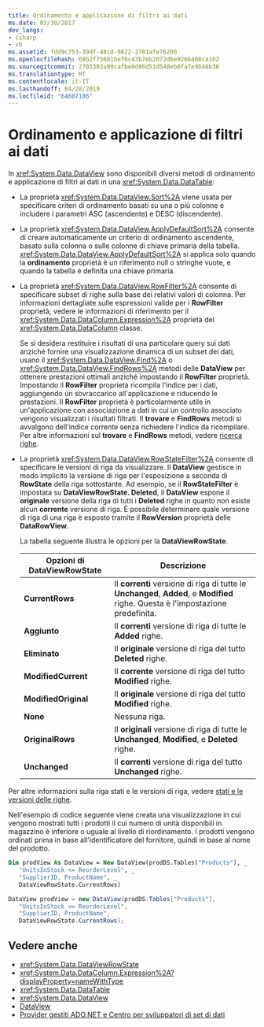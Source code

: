 ```yaml
---
title: Ordinamento e applicazione di filtri ai dati
ms.date: 03/30/2017
dev_langs:
- csharp
- vb
ms.assetid: fdd9c753-39df-48cd-9822-2781afe76200
ms.openlocfilehash: 68b2f75681bef6c43b7eb2072d6e9266408ca102
ms.sourcegitcommit: 2701302a99cafbe0d86d53d540eb0fa7e9b46b36
ms.translationtype: MT
ms.contentlocale: it-IT
ms.lasthandoff: 04/28/2019
ms.locfileid: "64607186"
---
```

# <a name="sorting-and-filtering-data"></a>Ordinamento e applicazione di filtri ai dati
In <xref:System.Data.DataView> sono disponibili diversi metodi di ordinamento e applicazione di filtri ai dati in una <xref:System.Data.DataTable>:  
  
- La proprietà <xref:System.Data.DataView.Sort%2A> viene usata per specificare criteri di ordinamento basati su una o più colonne e includere i parametri ASC (ascendente) e DESC (discendente).  
  
- La proprietà <xref:System.Data.DataView.ApplyDefaultSort%2A> consente di creare automaticamente un criterio di ordinamento ascendente, basato sulla colonna o sulle colonne di chiave primaria della tabella. <xref:System.Data.DataView.ApplyDefaultSort%2A> si applica solo quando la **ordinamento** proprietà è un riferimento null o stringhe vuote, e quando la tabella è definita una chiave primaria.  
  
- La proprietà <xref:System.Data.DataView.RowFilter%2A> consente di specificare subset di righe sulla base dei relativi valori di colonna. Per informazioni dettagliate sulle espressioni valide per i **RowFilter** proprietà, vedere le informazioni di riferimento per il <xref:System.Data.DataColumn.Expression%2A> proprietà del <xref:System.Data.DataColumn> classe.  
  
     Se si desidera restituire i risultati di una particolare query sui dati anziché fornire una visualizzazione dinamica di un subset dei dati, usano il <xref:System.Data.DataView.Find%2A> o <xref:System.Data.DataView.FindRows%2A> metodi delle **DataView** per ottenere prestazioni ottimali anziché impostando il **RowFilter** proprietà. Impostando il **RowFilter** proprietà ricompila l'indice per i dati, aggiungendo un sovraccarico all'applicazione e riducendo le prestazioni. Il **RowFilter** proprietà è particolarmente utile in un'applicazione con associazione a dati in cui un controllo associato vengono visualizzati i risultati filtrati. Il **trovare** e **FindRows** metodi si avvalgono dell'indice corrente senza richiedere l'indice da ricompilare. Per altre informazioni sul **trovare** e **FindRows** metodi, vedere [ricerca righe](../../../../../docs/framework/data/adonet/dataset-datatable-dataview/finding-rows.md).  
  
- La proprietà <xref:System.Data.DataView.RowStateFilter%2A> consente di specificare le versioni di riga da visualizzare. Il **DataView** gestisce in modo implicito la versione di riga per l'esposizione a seconda di **RowState** della riga sottostante. Ad esempio, se il **RowStateFilter** è impostata su **DataViewRowState. Deleted**, il **DataView** espone il **originale** versione della riga di tutti i **Deleted** righe in quanto non esiste alcun **corrente** versione di riga. È possibile determinare quale versione di riga di una riga è esposto tramite il **RowVersion** proprietà delle **DataRowView**.  
  
     La tabella seguente illustra le opzioni per la **DataViewRowState**.  
  
    |Opzioni di DataViewRowState|Descrizione|  
    |------------------------------|-----------------|  
    |**CurrentRows**|Il **correnti** versione di riga di tutte le **Unchanged**, **Added**, e **Modified** righe. Questa è l'impostazione predefinita.|  
    |**Aggiunto**|Il **correnti** versione di riga di tutte le **Added** righe.|  
    |**Eliminato**|Il **originale** versione di riga del tutto **Deleted** righe.|  
    |**ModifiedCurrent**|Il **corrente** versione di riga del tutto **Modified** righe.|  
    |**ModifiedOriginal**|Il **originale** versione di riga del tutto **Modified** righe.|  
    |**None**|Nessuna riga.|  
    |**OriginalRows**|Il **originali** versione di riga di tutte le **Unchanged**, **Modified**, e **Deleted** righe.|  
    |**Unchanged**|Il **correnti** versione di riga del tutto **Unchanged** righe.|  
  
 Per altre informazioni sulla riga stati e le versioni di riga, vedere [stati e le versioni delle righe](../../../../../docs/framework/data/adonet/dataset-datatable-dataview/row-states-and-row-versions.md).  
  
 Nell'esempio di codice seguente viene creata una visualizzazione in cui vengono mostrati tutti i prodotti il cui numero di unità disponibili in magazzino è inferiore o uguale al livello di riordinamento. I prodotti vengono ordinati prima in base all'identificatore del fornitore, quindi in base al nome del prodotto.  
  
```vb  
Dim prodView As DataView = New DataView(prodDS.Tables("Products"), _  
   "UnitsInStock <= ReorderLevel", _  
   "SupplierID, ProductName", _  
   DataViewRowState.CurrentRows)  
```  
  
```csharp  
DataView prodView = new DataView(prodDS.Tables["Products"],  
   "UnitsInStock <= ReorderLevel",  
   "SupplierID, ProductName",  
   DataViewRowState.CurrentRows);  
```  
  
## <a name="see-also"></a>Vedere anche

- <xref:System.Data.DataViewRowState>
- <xref:System.Data.DataColumn.Expression%2A?displayProperty=nameWithType>
- <xref:System.Data.DataTable>
- <xref:System.Data.DataView>
- [DataView](../../../../../docs/framework/data/adonet/dataset-datatable-dataview/dataviews.md)
- [Provider gestiti ADO.NET e Centro per sviluppatori di set di dati](https://go.microsoft.com/fwlink/?LinkId=217917)
